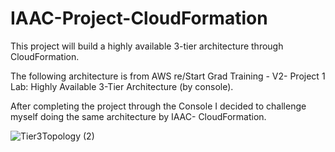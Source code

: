 # IAAC-Project-CloudFormation
This project will build a highly available 3-tier architecture through CloudFormation.

The following architecture is from AWS re/Start Grad Training - V2- Project 1 Lab:  Highly Available 3-Tier Architecture (by console).

After completing the project through the Console I decided to challenge myself doing the same architecture by IAAC- CloudFormation.

![Tier3Topology (2)](https://github.com/liormat401/IAAC-Project-CloudFormation/assets/126070709/b6e9276e-6f7a-4194-83dd-6da06a3cd967)




